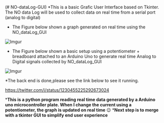 (# NO-dataLog-GUI)
*This is a basic Grafic User Interface based on Tkinter. The NO data Log will be used to collect data on real time from a serial port (analog to digital)


* The Figure below shown a graph generated on real time using the NO_dataLog_GUI

![Imgur](https://i.imgur.com/q5kk3S4.png)

* The Figure below shown a basic setup using a potentiometer + breadboard attached to an Arduino Uno to generate real time Analog to Digital signals collected by  NO_dataLog_GUI

![Imgur](https://i.imgur.com/AxN6EcW.png)




*The back end is done,please see the link below to see it running.

https://twitter.com/i/status/1230455225292673024



*__This is a python program reading real time data generated by a Arduino uno microcontroller plate. When I change the current using a potentiometer, the graph is updated on real time__ 😉
*__Next step is to merge with a tkinter GUI to simplify end user experience__
